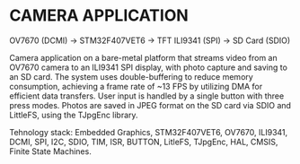 # CAMERA APPLICATION

OV7670 (DCMI) -> STM32F407VET6 -> TFT ILI9341 (SPI) -> SD Card (SDIO)

Camera application on a bare-metal platform that streams video from an OV7670 camera to an ILI9341 SPI display, with photo capture and saving to an SD card. The system uses double-buffering to reduce memory consumption, achieving a frame rate of ~13 FPS by utilizing DMA for efficient data transfers. User input is handled by a single button with three press modes. Photos are saved in JPEG format on the SD card via SDIO and LittleFS, using the TJpgEnc library.

Tehnology stack: Embedded Graphics, STM32F407VET6, OV7670, ILI9341, DCMI, SPI, I2C, SDIO, TIM, ISR, BUTTON, LitleFS, TJpgEnc, HAL, CMSIS, Finite State Machines.
